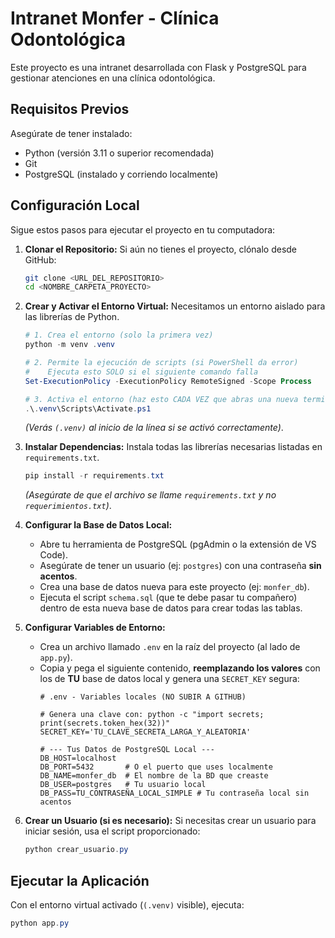 # Intranet Monfer - Clínica Odontológica

Este proyecto es una intranet desarrollada con Flask y PostgreSQL para gestionar atenciones en una clínica odontológica.

## Requisitos Previos

Asegúrate de tener instalado:
- Python (versión 3.11 o superior recomendada)
- Git
- PostgreSQL (instalado y corriendo localmente)

## Configuración Local

Sigue estos pasos para ejecutar el proyecto en tu computadora:

1.  **Clonar el Repositorio:**
    Si aún no tienes el proyecto, clónalo desde GitHub:
    ```bash
    git clone <URL_DEL_REPOSITORIO>
    cd <NOMBRE_CARPETA_PROYECTO>
    ```

2.  **Crear y Activar el Entorno Virtual:**
    Necesitamos un entorno aislado para las librerías de Python.
    ```powershell
    # 1. Crea el entorno (solo la primera vez)
    python -m venv .venv

    # 2. Permite la ejecución de scripts (si PowerShell da error)
    #    Ejecuta esto SOLO si el siguiente comando falla
    Set-ExecutionPolicy -ExecutionPolicy RemoteSigned -Scope Process

    # 3. Activa el entorno (haz esto CADA VEZ que abras una nueva terminal)
    .\.venv\Scripts\Activate.ps1
    ```
    *(Verás `(.venv)` al inicio de la línea si se activó correctamente)*.

3.  **Instalar Dependencias:**
    Instala todas las librerías necesarias listadas en `requirements.txt`.
    ```powershell
    pip install -r requirements.txt
    ```
    *(Asegúrate de que el archivo se llame `requirements.txt` y no `requerimientos.txt`)*.

4.  **Configurar la Base de Datos Local:**
    * Abre tu herramienta de PostgreSQL (pgAdmin o la extensión de VS Code).
    * Asegúrate de tener un usuario (ej: `postgres`) con una contraseña **sin acentos**.
    * Crea una base de datos nueva para este proyecto (ej: `monfer_db`).
    * Ejecuta el script `schema.sql` (que te debe pasar tu compañero) dentro de esta nueva base de datos para crear todas las tablas.

5.  **Configurar Variables de Entorno:**
    * Crea un archivo llamado `.env` en la raíz del proyecto (al lado de `app.py`).
    * Copia y pega el siguiente contenido, **reemplazando los valores** con los de **TU** base de datos local y genera una `SECRET_KEY` segura:
        ```env
        # .env - Variables locales (NO SUBIR A GITHUB)

        # Genera una clave con: python -c "import secrets; print(secrets.token_hex(32))"
        SECRET_KEY='TU_CLAVE_SECRETA_LARGA_Y_ALEATORIA'

        # --- Tus Datos de PostgreSQL Local ---
        DB_HOST=localhost
        DB_PORT=5432       # O el puerto que uses localmente
        DB_NAME=monfer_db  # El nombre de la BD que creaste
        DB_USER=postgres   # Tu usuario local
        DB_PASS=TU_CONTRASEÑA_LOCAL_SIMPLE # Tu contraseña local sin acentos
        ```

6.  **Crear un Usuario (si es necesario):**
    Si necesitas crear un usuario para iniciar sesión, usa el script proporcionado:
    ```powershell
    python crear_usuario.py
    ```

## Ejecutar la Aplicación

Con el entorno virtual activado (`(.venv)` visible), ejecuta:
```powershell
python app.py